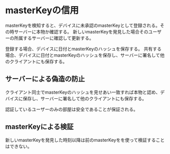 # masterKeyの信用

masterKeyを検知すると、デバイスに未承認のmasterKeyとして登録される。その時サーバーに本物か確認する。
新しいmasterKeyを発見した場合そのユーザーの所属するサーバーに確認して更新する。

登録する場合、デバイスに日付とmasterKeyのハッシュを保存する。
共有する場合、デバイスに日付とmasterKeyのハッシュを保存し、サーバーに署名して他のクライアントにも保存する。

## サーバーによる偽造の防止

クライアント同士でmasterKeyのハッシュを見せあい一致すれば本物と認め、デバイスに保存し、サーバーに署名して他のクライアントにも保存する。

認証しているユーザーのみの部屋は安全であることが保証される。

## masterKeyによる検証

新しいmasterKeyを発見した時刻以降は前のmasterKeyをを使って検証することはできない。
